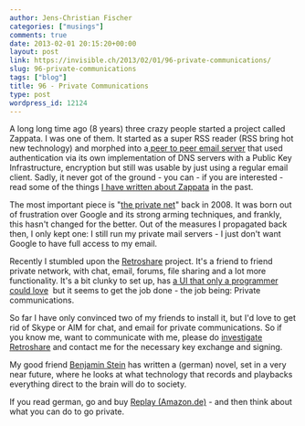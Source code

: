 ```yaml
---
author: Jens-Christian Fischer
categories: ["musings"]
comments: true
date: 2013-02-01 20:15:20+00:00
layout: post
link: https://invisible.ch/2013/02/01/96-private-communications/
slug: 96-private-communications
tags: ["blog"]
title: 96 - Private Communications
type: post
wordpress_id: 12124
---
```


A long long time ago (8 years) three crazy people started a project called Zappata. I was one of them. It started as a super RSS reader (RSS bring hot new technology) and morphed into a[ peer to peer email server](/2004/08/27/well-but-what-is-zappata/) that used authentication via its own implementation of DNS servers with a Public Key Infrastructure, encryption but still was usable by just using a regular email client. Sadly, it never got of the ground - you can - if you are interested - read some of the things [I have written about Zappata](/?s=zappata) in the past.

The most important piece is "[the private net](/2008/10/01/the-private-net/)" back in 2008. It was born out of frustration over Google and its strong arming techniques, and frankly, this hasn't changed for the better. Out of the measures I propagated back then, I only kept one: I still run my private mail servers - I just don't want Google to have full access to my email.

Recently I stumbled upon the [Retroshare](https://retroshare.sourceforge.net/) project. It's a friend to friend private network, with chat, email, forums, file sharing and a lot more functionality. It's a bit clunky to set up, has [a UI that only a programmer could love](https://twitter.com/jcfischer/status/294826186683588609)  but it seems to get the job done - the job being: Private communications.

So far I have only convinced two of my friends to install it, but I'd love to get rid of Skype or AIM for chat, and email for private communications. So if you know me, want to communicate with me, please do [investigate Retroshare](https://retroshare.sourceforge.net/downloads.html) and contact me for the necessary key exchange and signing.

My good friend [Benjamin Stein](https://turmsegler.net) has written a (german) novel, set in a very near future, where he looks at what technology that records and playbacks everything direct to the brain will do to society.



If you read german, go and buy [Replay (Amazon.de)](https://www.amazon.de/gp/product/3406630057/ref=as_li_ss_tl?ie=UTF8&camp=1638&creative=19454&creativeASIN=3406630057&linkCode=as2&tag=invisiblech-21) - and then think about what you can do to go private.




